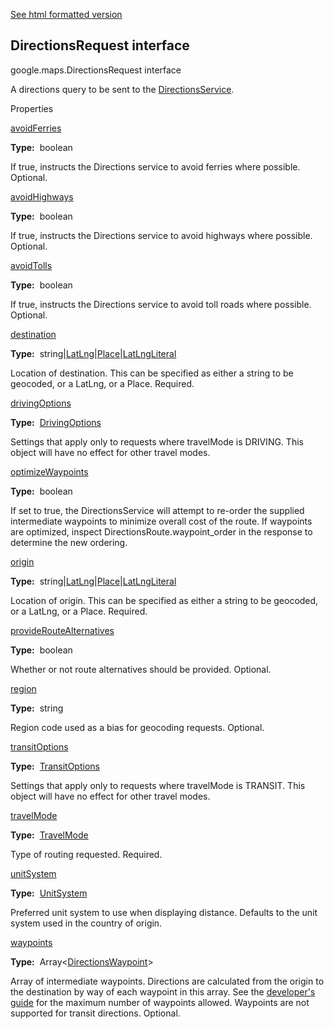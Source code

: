 [See html formatted version](https://huasofoundries.github.io/google-maps-documentation/DirectionsRequest.html)


DirectionsRequest interface
---------------------------

google.maps.DirectionsRequest interface

A directions query to be sent to the [DirectionsService](DirectionsService.md).

Properties

[avoidFerries](#DirectionsRequest.avoidFerries)

**Type:**  boolean

If true, instructs the Directions service to avoid ferries where possible. Optional.

[avoidHighways](#DirectionsRequest.avoidHighways)

**Type:**  boolean

If true, instructs the Directions service to avoid highways where possible. Optional.

[avoidTolls](#DirectionsRequest.avoidTolls)

**Type:**  boolean

If true, instructs the Directions service to avoid toll roads where possible. Optional.

[destination](#DirectionsRequest.destination)

**Type:**  string|[LatLng](LatLng.md)|[Place](Place.md)|[LatLngLiteral](LatLngLiteral.md)

Location of destination. This can be specified as either a string to be geocoded, or a LatLng, or a Place. Required.

[drivingOptions](#DirectionsRequest.drivingOptions)

**Type:**  [DrivingOptions](DrivingOptions.md)

Settings that apply only to requests where travelMode is DRIVING. This object will have no effect for other travel modes.

[optimizeWaypoints](#DirectionsRequest.optimizeWaypoints)

**Type:**  boolean

If set to true, the DirectionsService will attempt to re-order the supplied intermediate waypoints to minimize overall cost of the route. If waypoints are optimized, inspect DirectionsRoute.waypoint\_order in the response to determine the new ordering.

[origin](#DirectionsRequest.origin)

**Type:**  string|[LatLng](LatLng.md)|[Place](Place.md)|[LatLngLiteral](LatLngLiteral.md)

Location of origin. This can be specified as either a string to be geocoded, or a LatLng, or a Place. Required.

[provideRouteAlternatives](#DirectionsRequest.provideRouteAlternatives)

**Type:**  boolean

Whether or not route alternatives should be provided. Optional.

[region](#DirectionsRequest.region)

**Type:**  string

Region code used as a bias for geocoding requests. Optional.

[transitOptions](#DirectionsRequest.transitOptions)

**Type:**  [TransitOptions](TransitOptions.md)

Settings that apply only to requests where travelMode is TRANSIT. This object will have no effect for other travel modes.

[travelMode](#DirectionsRequest.travelMode)

**Type:**  [TravelMode](TravelMode.md)

Type of routing requested. Required.

[unitSystem](#DirectionsRequest.unitSystem)

**Type:**  [UnitSystem](UnitSystem.md)

Preferred unit system to use when displaying distance. Defaults to the unit system used in the country of origin.

[waypoints](#DirectionsRequest.waypoints)

**Type:**  Array<[DirectionsWaypoint](DirectionsWaypoint.md)\>

Array of intermediate waypoints. Directions are calculated from the origin to the destination by way of each waypoint in this array. See the [developer's guide](https://developers.google.com/maps/documentation/javascript/directions#UsageLimits) for the maximum number of waypoints allowed. Waypoints are not supported for transit directions. Optional.